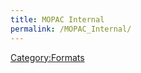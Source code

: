 ```yaml
---
title: MOPAC Internal
permalink: /MOPAC_Internal/
---
```


[Category:Formats](/Category:Formats "wikilink")